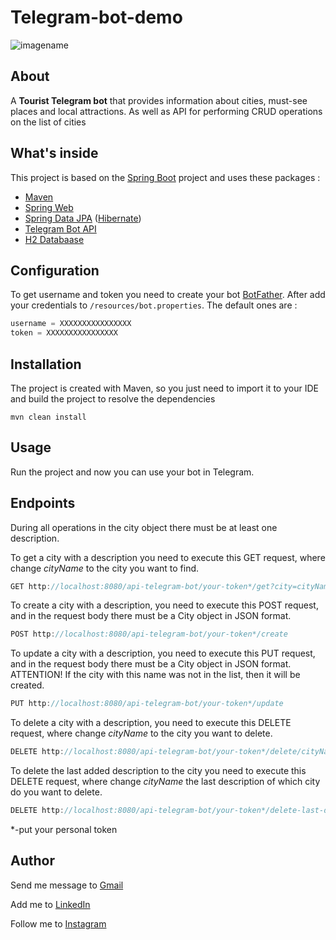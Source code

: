 # Telegram-bot-demo
![imagename](https://res.cloudinary.com/edmonddantes/image/upload/v1613371442/Screenshot_from_2021-02-15_09-43-04_u1qiwg.png)
## About
A **Tourist Telegram bot** that provides information about cities, must-see places and local attractions. As well as API for performing CRUD operations on the list of cities

## What's inside
This project is based on the [Spring Boot](https://spring.io/projects/spring-boot "Spring Boot") project and uses these packages :
* [Maven](https://maven.apache.org/ "Maven")
* [Spring Web](https://spring.io/ "Spring Web")
* [Spring Data JPA](https://spring.io/projects/spring-data-jpa "Spring Data JPA") ([Hibernate](http://hibernate.org/ "Hibernate"))
* [Telegram Bot API](https://spring.io/ "Spring Web")
* [H2 Databaase](https://core.telegram.org/api "Telegram Bot API")

## Configuration
To get username and token you need to create your bot [BotFather](t.me/BotFather "BotFather"). After add your credentials to ```/resources/bot.properties```. The default ones are :

```Java
username = XXXXXXXXXXXXXXXX
token = XXXXXXXXXXXXXXXX
```

## Installation
The project is created with Maven, so you just need to import it to your IDE and build the project to resolve the dependencies

```
mvn clean install
```

## Usage
Run the project and now you can use your bot in Telegram.
## Endpoints

During all operations in the city object there must be at least one description.

To get a city with a description you need to execute this GET request, where change _cityName_ to the city you want to find.
```Java
GET http://localhost:8080/api-telegram-bot/your-token*/get?city=cityName
```

To create a city with a description, you need to execute this POST request, and in the request body there must be a City object in JSON format.
```Java
POST http://localhost:8080/api-telegram-bot/your-token*/create
```

To update a city with a description, you need to execute this PUT request, and in the request body there must be a City object in JSON format. ATTENTION! If the city with this name was not in the list, then it will be created.
```Java
PUT http://localhost:8080/api-telegram-bot/your-token*/update
```

To delete a city with a description, you need to execute this DELETE request, where change _cityName_ to the city you want to delete.
```Java
DELETE http://localhost:8080/api-telegram-bot/your-token*/delete/cityName
```

To delete the last added description to the city you need to execute this DELETE request, where change _cityName_ the last description of which city do you want to delete.
```Java
DELETE http://localhost:8080/api-telegram-bot/your-token*/delete-last-description/cityName

```
*-put your personal token

## Author
Send me message to [Gmail](mailto:taras.zadziarnouski@gmail.com "Gmail")

Add me to [LinkedIn](https://www.linkedin.com/in/taras-zadziarnouski-b6205a206/ "LinkedIn")

Follow me to [Instagram](https://t.me/taraszadziarnouski "Instagram")
